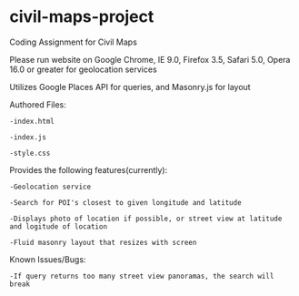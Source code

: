 # civil-maps-project

Coding Assignment for Civil Maps

Please run website on Google Chrome, IE 9.0, Firefox 3.5, Safari 5.0, Opera 16.0 or greater for geolocation services

Utilizes Google Places API for queries, and Masonry.js for layout

Authored Files:
	
	-index.html
	
	-index.js
	
	-style.css

Provides the following features(currently):
	
	-Geolocation service
	
	-Search for POI's closest to given longitude and latitude
	
	-Displays photo of location if possible, or street view at latitude and logitude of location
	
	-Fluid masonry layout that resizes with screen

Known Issues/Bugs:
	
	-If query returns too many street view panoramas, the search will break
